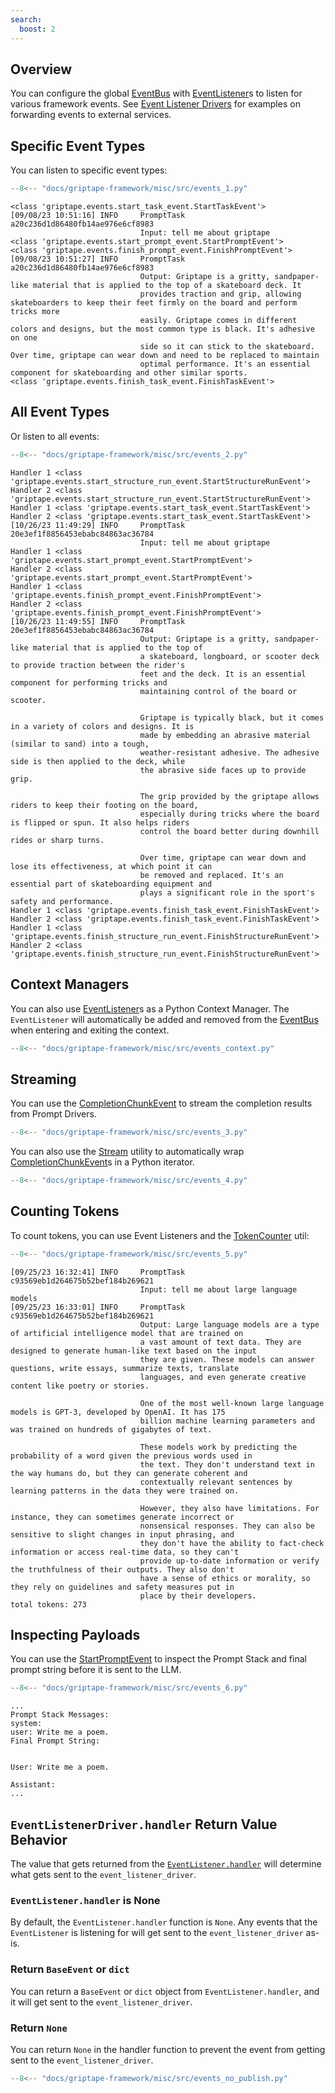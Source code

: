 ```yaml
---
search:
  boost: 2
---
```


## Overview

You can configure the global [EventBus](../../reference/griptape/events/event_bus.md) with [EventListener](../../reference/griptape/events/event_listener.md)s to listen for various framework events.
See [Event Listener Drivers](../drivers/event-listener-drivers.md) for examples on forwarding events to external services.

## Specific Event Types

You can listen to specific event types:

```python
--8<-- "docs/griptape-framework/misc/src/events_1.py"
```

```
<class 'griptape.events.start_task_event.StartTaskEvent'>
[09/08/23 10:51:16] INFO     PromptTask a20c236d1d86480fb14ae976e6cf8983
                             Input: tell me about griptape
<class 'griptape.events.start_prompt_event.StartPromptEvent'>
<class 'griptape.events.finish_prompt_event.FinishPromptEvent'>
[09/08/23 10:51:27] INFO     PromptTask a20c236d1d86480fb14ae976e6cf8983
                             Output: Griptape is a gritty, sandpaper-like material that is applied to the top of a skateboard deck. It
                             provides traction and grip, allowing skateboarders to keep their feet firmly on the board and perform tricks more
                             easily. Griptape comes in different colors and designs, but the most common type is black. It's adhesive on one
                             side so it can stick to the skateboard. Over time, griptape can wear down and need to be replaced to maintain
                             optimal performance. It's an essential component for skateboarding and other similar sports.
<class 'griptape.events.finish_task_event.FinishTaskEvent'>
```

## All Event Types

Or listen to all events:

```python
--8<-- "docs/griptape-framework/misc/src/events_2.py"
```

```
Handler 1 <class 'griptape.events.start_structure_run_event.StartStructureRunEvent'>
Handler 2 <class 'griptape.events.start_structure_run_event.StartStructureRunEvent'>
Handler 1 <class 'griptape.events.start_task_event.StartTaskEvent'>
Handler 2 <class 'griptape.events.start_task_event.StartTaskEvent'>
[10/26/23 11:49:29] INFO     PromptTask 20e3ef1f8856453ebabc84863ac36784
                             Input: tell me about griptape
Handler 1 <class 'griptape.events.start_prompt_event.StartPromptEvent'>
Handler 2 <class 'griptape.events.start_prompt_event.StartPromptEvent'>
Handler 1 <class 'griptape.events.finish_prompt_event.FinishPromptEvent'>
Handler 2 <class 'griptape.events.finish_prompt_event.FinishPromptEvent'>
[10/26/23 11:49:55] INFO     PromptTask 20e3ef1f8856453ebabc84863ac36784
                             Output: Griptape is a gritty, sandpaper-like material that is applied to the top of
                             a skateboard, longboard, or scooter deck to provide traction between the rider's
                             feet and the deck. It is an essential component for performing tricks and
                             maintaining control of the board or scooter.

                             Griptape is typically black, but it comes in a variety of colors and designs. It is
                             made by embedding an abrasive material (similar to sand) into a tough,
                             weather-resistant adhesive. The adhesive side is then applied to the deck, while
                             the abrasive side faces up to provide grip.

                             The grip provided by the griptape allows riders to keep their footing on the board,
                             especially during tricks where the board is flipped or spun. It also helps riders
                             control the board better during downhill rides or sharp turns.

                             Over time, griptape can wear down and lose its effectiveness, at which point it can
                             be removed and replaced. It's an essential part of skateboarding equipment and
                             plays a significant role in the sport's safety and performance.
Handler 1 <class 'griptape.events.finish_task_event.FinishTaskEvent'>
Handler 2 <class 'griptape.events.finish_task_event.FinishTaskEvent'>
Handler 1 <class 'griptape.events.finish_structure_run_event.FinishStructureRunEvent'>
Handler 2 <class 'griptape.events.finish_structure_run_event.FinishStructureRunEvent'>
```

## Context Managers

You can also use [EventListener](../../reference/griptape/events/event_listener.md)s as a Python Context Manager.
The `EventListener` will automatically be added and removed from the [EventBus](../../reference/griptape/events/event_bus.md) when entering and exiting the context.

```python
--8<-- "docs/griptape-framework/misc/src/events_context.py"
```

## Streaming

You can use the [CompletionChunkEvent](../../reference/griptape/events/completion_chunk_event.md) to stream the completion results from Prompt Drivers.

```python
--8<-- "docs/griptape-framework/misc/src/events_3.py"
```

You can also use the [Stream](../../reference/griptape/utils/stream.md) utility to automatically wrap
[CompletionChunkEvent](../../reference/griptape/events/completion_chunk_event.md)s in a Python iterator.

```python
--8<-- "docs/griptape-framework/misc/src/events_4.py"
```

## Counting Tokens

To count tokens, you can use Event Listeners and the [TokenCounter](../../reference/griptape/utils/token_counter.md) util:

```python
--8<-- "docs/griptape-framework/misc/src/events_5.py"
```

```
[09/25/23 16:32:41] INFO     PromptTask c93569eb1d264675b52bef184b269621
                             Input: tell me about large language models
[09/25/23 16:33:01] INFO     PromptTask c93569eb1d264675b52bef184b269621
                             Output: Large language models are a type of artificial intelligence model that are trained on
                             a vast amount of text data. They are designed to generate human-like text based on the input
                             they are given. These models can answer questions, write essays, summarize texts, translate
                             languages, and even generate creative content like poetry or stories.

                             One of the most well-known large language models is GPT-3, developed by OpenAI. It has 175
                             billion machine learning parameters and was trained on hundreds of gigabytes of text.

                             These models work by predicting the probability of a word given the previous words used in
                             the text. They don't understand text in the way humans do, but they can generate coherent and
                             contextually relevant sentences by learning patterns in the data they were trained on.

                             However, they also have limitations. For instance, they can sometimes generate incorrect or
                             nonsensical responses. They can also be sensitive to slight changes in input phrasing, and
                             they don't have the ability to fact-check information or access real-time data, so they can't
                             provide up-to-date information or verify the truthfulness of their outputs. They also don't
                             have a sense of ethics or morality, so they rely on guidelines and safety measures put in
                             place by their developers.
total tokens: 273
```

## Inspecting Payloads

You can use the [StartPromptEvent](../../reference/griptape/events/start_prompt_event.md) to inspect the Prompt Stack and final prompt string before it is sent to the LLM.

```python
--8<-- "docs/griptape-framework/misc/src/events_6.py"
```

```
...
Prompt Stack Messages:
system:
user: Write me a poem.
Final Prompt String:


User: Write me a poem.

Assistant:
...
```

## `EventListenerDriver.handler` Return Value Behavior

The value that gets returned from the [`EventListener.handler`](../../reference/griptape/events/event_listener.md#griptape.events.event_listener.EventListener.handler) will determine what gets sent to the `event_listener_driver`.

### `EventListener.handler` is None

By default, the `EventListener.handler` function is `None`. Any events that the `EventListener` is listening for will get sent to the `event_listener_driver` as-is.

### Return `BaseEvent` or `dict`

You can return a `BaseEvent` or `dict` object from `EventListener.handler`, and it will get sent to the `event_listener_driver`.

### Return `None`

You can return `None` in the handler function to prevent the event from getting sent to the `event_listener_driver`.

```python
--8<-- "docs/griptape-framework/misc/src/events_no_publish.py"
```

